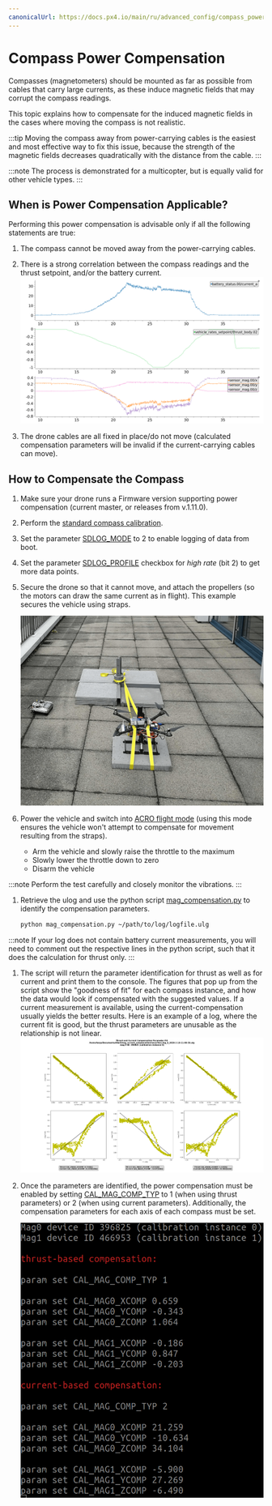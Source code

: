 ```yaml
---
canonicalUrl: https://docs.px4.io/main/ru/advanced_config/compass_power_compensation
---
```


# Compass Power Compensation

Compasses (magnetometers) should be mounted as far as possible from cables that carry large currents, as these induce magnetic fields that may corrupt the compass readings.

This topic explains how to compensate for the induced magnetic fields in the cases where moving the compass is not realistic.

:::tip
Moving the compass away from power-carrying cables is the easiest and most effective way to fix this issue, because the strength of the magnetic fields decreases quadratically with the distance from the cable.
:::

:::note
The process is demonstrated for a multicopter, but is equally valid for other vehicle types.
:::

<span id="when"></span>
## When is Power Compensation Applicable?

Performing this power compensation is advisable only if all the following statements are true:
1. The compass cannot be moved away from the power-carrying cables.
1. There is a strong correlation between the compass readings and the thrust setpoint, and/or the battery current. ![Corrupted mag](../../assets/advanced_config/corrupted_mag.png)

1. The drone cables are all fixed in place/do not move (calculated compensation parameters will be invalid if the current-carrying cables can move).

<span id="how"></span>
## How to Compensate the Compass

1. Make sure your drone runs a Firmware version supporting power compensation (current master, or releases from v.1.11.0).
1. Perform the [standard compass calibration](../config/compass.md#compass-calibration).
1. Set the parameter [SDLOG_MODE](../advanced_config/parameter_reference.md#SDLOG_MODE) to 2 to enable logging of data from boot.
1. Set the parameter [SDLOG_PROFILE](../advanced_config/parameter_reference.md#SDLOG_PROFILE) checkbox for *high rate* (bit 2) to get more data points.
1. Secure the drone so that it cannot move, and attach the propellers (so the motors can draw the same current as in flight). This example secures the vehicle using straps.

   ![strap](../../assets/advanced_config/strap.png)
1. Power the vehicle and switch into [ACRO flight mode](../flight_modes/acro_mc.md) (using this mode ensures the vehicle won't attempt to compensate for movement resulting from the straps).
   - Arm the vehicle and slowly raise the throttle to the maximum
   - Slowly lower the throttle down to zero
   - Disarm the vehicle

:::note
Perform the test carefully and closely monitor the vibrations.
:::
1. Retrieve the ulog and use the python script [mag_compensation.py](https://github.com/PX4/PX4-Autopilot/blob/master/src/modules/sensors/vehicle_magnetometer/mag_compensation/python/mag_compensation.py) to identify the compensation parameters.
   ```bash
   python mag_compensation.py ~/path/to/log/logfile.ulg
   ```

:::note
If your log does not contain battery current measurements, you will need to comment out the respective lines in the python script, such that it does the calculation for thrust only.
:::
1. The script will return the parameter identification for thrust as well as for current and print them to the console. The figures that pop up from the script show the "goodness of fit" for each compass instance, and how the data would look if compensated with the suggested values. If a current measurement is available, using the current-compensation usually yields the better results. Here is an example of a log, where the current fit is good, but the thrust parameters are unusable as the relationship is not linear. ![line fit](../../assets/advanced_config/line_fit.png)

1. Once the parameters are identified, the power compensation must be enabled by setting [CAL_MAG_COMP_TYP](../advanced_config/parameter_reference.md#CAL_MAG_COMP_TYP) to 1 (when using thrust parameters) or 2 (when using current parameters). Additionally, the compensation parameters for each axis of each compass must be set.

   ![comp params](../../assets/advanced_config/comp_params.png)
